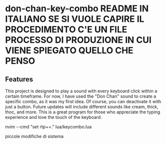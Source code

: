 # don-chan-key-combo README IN ITALIANO SE SI VUOLE CAPIRE IL PROCEDIMENTO C'E UN FILE PROCESSO DI PRODUZIONE IN  CUI VIENE SPIEGATO QUELLO CHE PENSO


## Features
This project is designed to play a sound with every keyboard click within a certain timeframe. For now, I have used the "Don Chan" sound to create a specific combo, as it was my first idea. Of course, you can deactivate it with just a button. Future updates will include different sounds like cream, thick, thoc, and more. This is a great program for those who appreciate the typing experience and love the touch of the keyboard.

 nvim --cmd "set rtp+=." lua/keycombo.lua

 piccole modifiche di sistema
